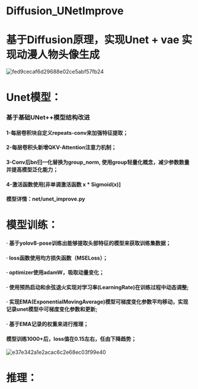 # Diffusion_UNetImprove
# 基于Diffusion原理，实现Unet + vae 实现动漫人物头像生成
![fed9cecaf6d29688e02ce5abf57fb24](https://github.com/user-attachments/assets/f66eece1-4d0d-4193-be38-90ee38e64ce2)

# Unet模型：
### 基于基础UNet++模型结构改进
#### 1-每层卷积块自定义repeats-conv来加强特征提取；
#### 2-每层卷积头新增QKV-Attention注意力机制；
#### 3-Conv后bn归一化替换为group_norm, 使用group轻量化概念，减少参数数量并提高模型泛化能力；
#### 4-激活函数使用[非单调激活函数 x * Sigmoid(x)]
#### 模型详情：net/unet_improve.py

# 模型训练：
#### · 基于yolov8-pose训练出能够提取头部特征的模型来获取训练集数据；
#### · loss函数使用均方损失函数（MSELoss）；
#### · optimizer使用adamW，吸取动量变化；
#### · 使用预热启动和余弦退火实现对学习率(LearningRate)在训练过程中动态调整;
#### · 实现EMA(ExponentialMovingAverage)模型可梯度变化参数平均移动，实现记录unet模型中可梯度变化参数和更新;
#### · 基于EMA记录的权重来进行推理；

#### 模型训练1000+后，loss值在0.15左右，任由下降趋势；
![e37e342a1e2acac6c2e68ec03f99e40](https://github.com/user-attachments/assets/749dc6e3-9b74-43ea-a85a-195d1485dfe1)


# 推理：


